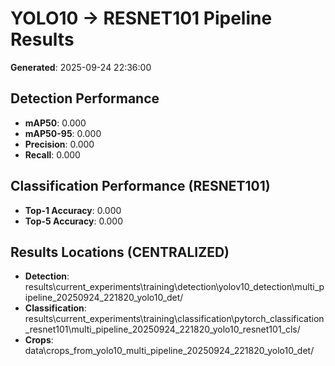# YOLO10 -> RESNET101 Pipeline Results

**Generated**: 2025-09-24 22:36:00

## Detection Performance
- **mAP50**: 0.000
- **mAP50-95**: 0.000
- **Precision**: 0.000
- **Recall**: 0.000

## Classification Performance (RESNET101)
- **Top-1 Accuracy**: 0.000
- **Top-5 Accuracy**: 0.000

## Results Locations (CENTRALIZED)
- **Detection**: results\current_experiments\training\detection\yolov10_detection\multi_pipeline_20250924_221820_yolo10_det/
- **Classification**: results\current_experiments\training\classification\pytorch_classification_resnet101\multi_pipeline_20250924_221820_yolo10_resnet101_cls/
- **Crops**: data\crops_from_yolo10_multi_pipeline_20250924_221820_yolo10_det/

